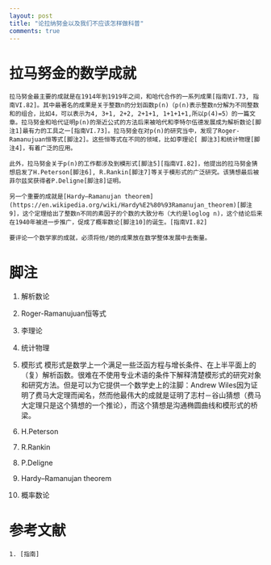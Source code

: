 ```yaml
---
layout: post
title: "论拉纳努金以及我们不应该怎样做科普"
comments: true
---
```


# 拉马努金的数学成就
    拉马努金最主要的成就是在1914年到1919年之间，和哈代合作的一系列成果[指南VI.73, 指南VI.82]。其中最著名的成果是关于整数n的分划函数p(n)（p(n)表示整数n分解为不同整数和的组合，比如4，可以表示为4, 3+1, 2+2, 2+1+1, 1+1+1+1,所以p(4)=5）的一篇文章。拉马努金和哈代证明p(n)的渐近公式的方法后来被哈代和李特尔伍德发展成为解析数论[脚注1]最有力的工具之一[指南VI.73]。拉马努金在对p(n)的研究当中，发现了Roger-Ramanujuan恒等式[脚注2]。这些恒等式在不同的领域，比如李理论[ 脚注3]和统计物理[脚注4]，有着广泛的应用。

    此外，拉马努金关于p(n)的工作都涉及到模形式[脚注5][指南VI.82]，他提出的拉马努金猜想启发了H.Peterson[脚注6], R.Rankin[脚注7]等关于模形式的广泛研究。该猜想最后被菲尔兹奖获得者P.Deligne[脚注8]证明。

    另一个重要的成就是[Hardy–Ramanujan theorem](https://en.wikipedia.org/wiki/Hardy%E2%80%93Ramanujan_theorem)[脚注9]，这个定理给出了整数n不同的素因子的个数的大致分布（大约是loglog n)，这个结论后来在1940年被进一步推广，促成了概率数论[脚注10]的诞生。[指南VI.82]

    要评论一个数学家的成就，必须将他/她的成果放在数学整体发展中去衡量。


# 脚注
1. 解析数论
2. Roger-Ramanujuan恒等式
3. 李理论
4. 统计物理
5. 模形式 模形式是数学上一个满足一些泛函方程与增长条件、在上半平面上的（复）解析函数。很难在不使用专业术语的条件下解释清楚模形式的研究对象和研究方法。但是可以为它提供一个数学史上的注脚：Andrew Wiles因为证明了费马大定理而闻名，然而他最伟大的成就是证明了志村－谷山猜想（费马大定理只是这个猜想的一个推论），而这个猜想是沟通椭圆曲线和模形式的桥梁。

6. H.Peterson
7. R.Rankin
8. P.Deligne
9. Hardy–Ramanujan theorem
10. 概率数论

# 参考文献
    1. [指南]
